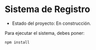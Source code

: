 <h1> Sistema de Registro</h1>

- Estado del proyecto: En construcción.
  
Para ejecutar el sistema, debes poner:

```npm install```
